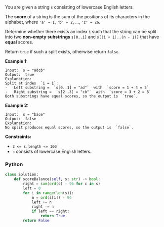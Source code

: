 You are given a string  `s`  consisting of lowercase English letters.

The  **score**  of a string is the sum of the positions of its characters in the alphabet, where  `'a' = 1`,  `'b' = 2`, ...,  `'z' = 26`.

Determine whether there exists an index  `i`  such that the string can be split into two  **non-empty**  ****substrings****  `s[0..i]`  and  `s[(i + 1)..(n - 1)]`  that have  **equal**  scores.

Return  `true`  if such a split exists, otherwise return  `false`.

**Example 1:**
```
Input:  s = "adcb"
Output:  true
Explanation:
Split at index  `i = 1`:
-   Left substring =  `s[0..1] = "ad"`  with  `score = 1 + 4 = 5`
-   Right substring =  `s[2..3] = "cb"`  with  `score = 3 + 2 = 5`
Both substrings have equal scores, so the output is  `true`.
```

**Example 2:**
```
Input:  s = "bace"
Output:  false
Explanation:
No split produces equal scores, so the output is  `false`.
```

**Constraints:**

-   `2 <= s.length <= 100`
-   `s`  consists of lowercase English letters.


### Python
```py
class Solution:
    def scoreBalance(self, s: str) -> bool:
        right = sum(ord(c) - 96 for c in s)
        left = 0
        for i in range(len(s)):
            n = ord(s[i]) - 96
            left += n
            right -= n
            if left == right:
                return True
        return False
```